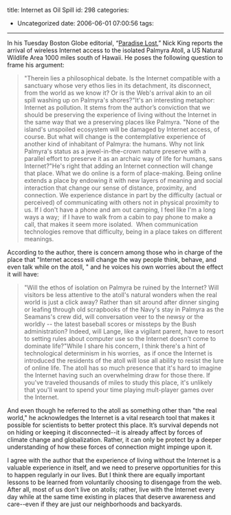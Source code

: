 title: Internet as Oil Spill
id: 298
categories:
  - Uncategorized
date: 2006-06-01 07:00:56
tags:
---

In his Tuesday Boston Globe editorial, &ldquo;[Paradise Lost](http://www.boston.com/news/globe/editorial_opinion/oped/articles/2006/05/30/paradise_lost/),&rdquo; Nick King reports the arrival of wireless Internet access to the isolated Palmyra Atoll, a US Natural Wildlife Area 1000 miles south of Hawaii. He poses the following question to frame his argument: 
> &quot;Therein lies a philosophical debate. Is the Internet compatible with a sanctuary whose very ethos lies in its detachment, its disconnect, from the world as we know it? Or is the Web's arrival akin to an oil spill washing up on Palmyra's shores?&quot;It's an interesting metaphor: Internet as pollution. It stems from the author&rsquo;s conviction that we should be preserving the experience of living without the Internet in the same way that we a preserving places like Palmyra.
> &quot;None of the island's unspoiled ecosystem will be damaged by Internet access, of course. But what will change is the contemplative experience of another kind of inhabitant of Palmyra: the humans. Why not link Palmyra's status as a jewel-in-the-crown nature preserve with a parallel effort to preserve it as an archaic way of life for humans, sans Internet?&quot;He's right that adding an Internet connection will change that place. What we do online is a form of place-making. Being online extends a place by endowing it with new layers of meaning and social interaction that change our sense of distance, proximity, and connection. We experience distance in part by the difficulty (actual or perceived) of communicating with others not in physical proximity to us. If I don't have a phone and am out camping, I feel like I'm a long ways a way;&nbsp; if I have to walk from a cabin to pay phone to make a call, that makes it seem more isolated.&nbsp; When communication technologies remove that difficulty, being in a place takes on different meanings. &nbsp;

According to the author, there is concern among those who in charge of the place that &quot;Internet access will change the way people think, behave, and even talk while on the atoll, &quot; and he voices his own worries about the effect it will have:&nbsp; 
> &quot;Will the ethos of isolation on Palmyra be ruined by the Internet? Will visitors be less attentive to the atoll's natural wonders when the real world is just a click away? Rather than sit around after dinner singing or leafing through old scrapbooks of the Navy's stay in Palmyra as the Seamans's crew did, will conversation veer to the newsy or the worldly -- the latest baseball scores or missteps by the Bush administration? Indeed, will Lange, like a vigilant parent, have to resort to setting rules about computer use so the Internet doesn't come to dominate life?&quot;While I share his concern, I think there's a hint of technological determinism in his worries,&nbsp; as if once the Internet is introduced the residents of the atoll will lose all ability to resist the lure of online life. The atoll has so much presence that it's hard to imagine the Internet having such an overwhelming draw for those there. If you've traveled thousands of miles to study this place, it's unlikely that you'll want to spend your time playing mult-player games over the Internet. 

And even though he referred to the atoll as something other than &quot;the real world,&quot; he acknowledges the Internet is a vital research tool that makes it possible for scientists to better protect this place. It&rsquo;s survival depends not on hiding or keeping it disconnected--it is already affect by forces of climate change and globalization. Rather, it can only be protect by a deeper understanding of how these forces of connection might impinge upon it. &nbsp;

I agree with the author that the experience of living without the Internet is a valuable experience in itself, and we need to preserve opportunities for this to happen regularly in our lives. But I think there are equally important lessons to be learned from voluntarily choosing to disengage from the web. After all, most of us don't live on atolls; rather, live with the Internet every day while at the same time existing in places that deserve awareness and care--even if they are just our neighborhoods and backyards. 